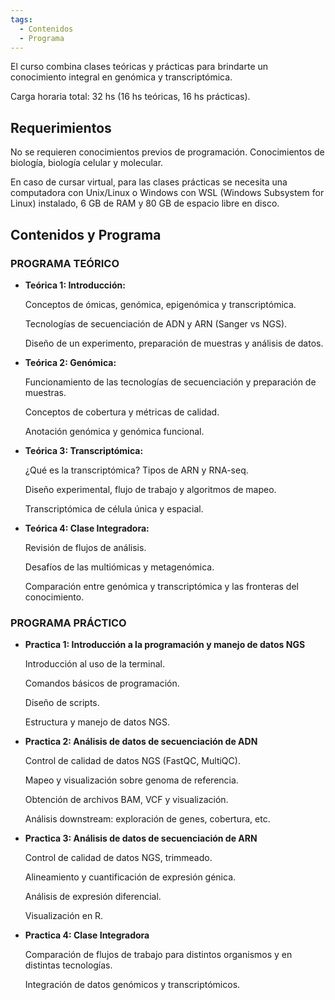 ```yaml
---
tags:
  - Contenidos
  - Programa
---
```


El curso combina clases teóricas y prácticas para brindarte un conocimiento integral en genómica y transcriptómica.

Carga horaria total: 32 hs (16 hs teóricas, 16 hs prácticas).

## Requerimientos

No se requieren conocimientos previos de programación.
Conocimientos de biología, biología celular y molecular.

En caso de cursar virtual, para las clases prácticas se necesita una computadora con Unix/Linux o Windows con WSL (Windows Subsystem for Linux) instalado, 6 GB de RAM y 80 GB de espacio libre en disco.

## Contenidos y Programa

### PROGRAMA TEÓRICO

- **Teórica 1: Introducción:**

  Conceptos de ómicas, genómica, epigenómica y transcriptómica.

  Tecnologías de secuenciación de ADN y ARN (Sanger vs NGS).

  Diseño de un experimento, preparación de muestras y análisis de datos.

- **Teórica 2: Genómica:**

  Funcionamiento de las tecnologías de secuenciación y preparación de muestras.

  Conceptos de cobertura y métricas de calidad.

  Anotación genómica y genómica funcional.

- **Teórica 3: Transcriptómica:**

  ¿Qué es la transcriptómica? Tipos de ARN y RNA-seq.

  Diseño experimental, flujo de trabajo y algoritmos de mapeo.

  Transcriptómica de célula única y espacial.

- **Teórica 4: Clase Integradora:**

  Revisión de flujos de análisis.

  Desafíos de las multiómicas y metagenómica.

  Comparación entre genómica y transcriptómica y las fronteras del conocimiento.

### PROGRAMA PRÁCTICO

- **Practica 1: Introducción a la programación y manejo de datos NGS**

  Introducción al uso de la terminal.

  Comandos básicos de programación.

  Diseño de scripts.

  Estructura y manejo de datos NGS.

- **Practica 2: Análisis de datos de secuenciación de ADN**

  Control de calidad de datos NGS (FastQC, MultiQC).

  Mapeo y visualización sobre genoma de referencia.

  Obtención de archivos BAM, VCF y visualización.

  Análisis downstream: exploración de genes, cobertura, etc.

- **Practica 3: Análisis de datos de secuenciación de ARN**

  Control de calidad de datos NGS, trimmeado.

  Alineamiento y cuantificación de expresión génica.

  Análisis de expresión diferencial.

  Visualización en R.

- **Practica 4: Clase Integradora**

  Comparación de flujos de trabajo para distintos organismos y en distintas tecnologías.

  Integración de datos genómicos y transcriptómicos.